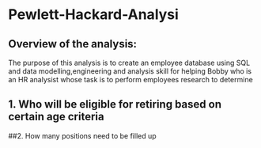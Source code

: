 # Pewlett-Hackard-Analysi
## Overview of the analysis:
The purpose of this analysis is to create an employee database using SQL and data modelling,engineering and analysis skill for helping Bobby who is an HR analysist
whose task is to perform employees research to determine 
## 1. Who will be eligible for retiring based on certain age criteria
##2. How many positions need to be filled up
